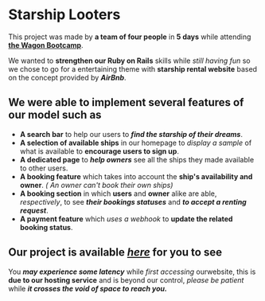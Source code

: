 # Starship Looters

This project was made by **a team of four people** in **5 days** while attending **[the Wagon Bootcamp](https://www.lewagon.com/fr 'Check it out')**.

We wanted to **strengthen our Ruby on Rails** skills while _still having fun_ so we chose to go for a entertaining theme with **starship rental website** based on the concept provided by ***AirBnb***.

## We were able to implement several features of our model such as

- **A search bar** to help our users to ***find the starship of their dreams***.
- **A selection of available ships** in our homepage to _display a sample_ of what is available to **encourage users to sign up**.
- **A dedicated page** to ***help owners*** see all the ships they made available to other users.
- **A booking feature** which takes into account the **ship's availability and owner**. _( An owner can't book their own ships)_
- **A booking section** in which **users** and **owner** alike are able, *respectively*, to see ***their bookings statuses*** and ***to accept a renting request***.
- **A payment feature** which _uses a webhook_ to **update the related booking status**.

## **Our project** is available ***[here](https://starships-looters.herokuapp.com)*** for you to see

You ***may experience some latency*** while _first accessing_ ourwebsite, this is **due to our hosting service** and is beyond our control, _please be patient_ while ***it crosses the void of space to reach you.***
